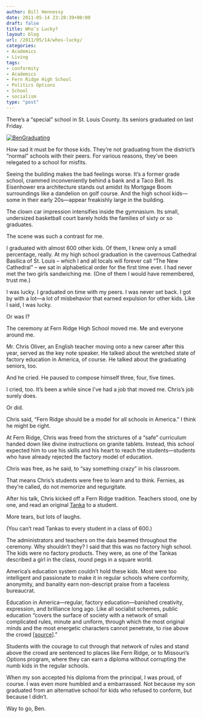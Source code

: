 ```yaml
---
author: Bill Hennessy
date: 2011-05-14 23:28:39+00:00
draft: false
title: Who’s Lucky?
layout: blog
url: /2011/05/14/whos-lucky/
categories:
- Academics
- Living
tags:
- conformity
- Academics
- Fern Ridge High School
- Politics Options
- School
- socialism
type: "post"
---
```


There’s a “special” school in St. Louis County. Its seniors graduated on last Friday.

[![BenGraduating](https://hennessysview.com/wp-content/uploads/2011/05/BenGraduating_thumb.jpg)
](https://hennessysview.com/wp-content/uploads/2011/05/BenGraduating.jpg)

How sad it must be for those kids. They’re not graduating from the district’s “normal” schools with their peers. For various reasons, they’ve been relegated to a school for misfits. 

Seeing the building makes the bad feelings worse. It’s a former grade school, crammed inconveniently behind a bank and a Taco Bell. Its Eisenhower era architecture stands out amidst its Mortgage Boom surroundings like a dandelion on golf course. And the high school kids—some in their early 20s—appear freakishly large in the building. 

The clown car impression intensifies inside the gymnasium. Its small, undersized basketball court barely holds the families of sixty or so graduates. 

The scene was such a contrast for me. 

I graduated with almost 600 other kids. Of them, I knew only a small percentage, really. At my high school graduation in the cavernous Cathedral Basilica of St. Louis – which I and all locals will forever call “The New Cathedral” – we sat in alphabetical order for the first time ever. I had never met the two girls sandwiching me. (One of them I would have remembered, trust me.)

I was lucky. I graduated on time with my peers. I was never set back. I got by with a lot—a lot of misbehavior that earned expulsion for other kids. Like I said, I was lucky. 

Or was I?

The ceremony at Fern Ridge High School moved me. Me and everyone around me. 

Mr. Chris Oliver, an English teacher moving onto a new career after this year, served as the key note speaker. He talked about the wretched state of factory education in America, of course. He talked about the graduating seniors, too.

And he cried. He paused to compose himself three, four, five times. 

I cried, too. It’s been a while since I’ve had a job that moved me. Chris’s job surely does. 

Or did.

Chris said, “Fern Ridge should be a model for all schools in America.” I think he might be right. 

At Fern Ridge, Chris was freed from the strictures of a “safe” curriculum handed down like divine instructions on granite tablets. Instead, this school expected him to use his skills and his heart to reach the students—students who have already rejected the factory model of education.

Chris was free, as he said, to “say something crazy” in his classroom. 

That means Chris’s students were free to learn and to think. Fernies, as they’re called, do not memorize and regurgitate. 

After his talk, Chris kicked off a Fern Ridge tradition. Teachers stood, one by one, and read an original [Tanka](https://en.wikipedia.org/wiki/Waka_(poetry)#Tanka) to a student. 

More tears, but lots of laughs.

(You can’t read Tankas to every student in a class of 600.)

The administrators and teachers on the dais beamed throughout the ceremony. Why shouldn’t they? I said that this was no factory high school. The kids were no factory products. They were, as one of the Tankas described a girl in the class, round pegs in a square world. 

America’s education system couldn’t hold these kids. Most were too intelligent and passionate to make it in regular schools where conformity, anonymity, and banality earn non-descript praise from a faceless bureaucrat. 

Education in America—regular, factory education—banished creativity, expression, and brilliance long ago. Like all socialist schemes, public education “covers the surface of society with a network of small complicated rules, minute and uniform, through which the most original minds and the most energetic characters cannot penetrate, to rise above the crowd [[source](https://xroads.virginia.edu/~HYPER/DETOC/ch4_06.htm)].”

Students with the courage to cut through that network of rules and stand above the crowd are sentenced to places like Fern Ridge, or to Missouri’s Options program, where they can earn a diploma without corrupting the numb kids in the regular schools.

When my son accepted his diploma from the principal, I was proud, of course. I was even more humbled and a embarrassed. Not because my son graduated from an alternative school for kids who refused to conform, but because I didn’t.

Way to go, Ben.

